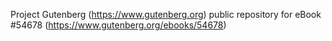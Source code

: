 Project Gutenberg (https://www.gutenberg.org) public repository for
eBook #54678 (https://www.gutenberg.org/ebooks/54678)
